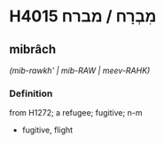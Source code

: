 # H4015 מִבְרָח / מברח

## mibrâch

_(mib-rawkh' | mib-RAW | meev-RAHK)_

### Definition

from H1272; a refugee; fugitive; n-m

- fugitive, flight
